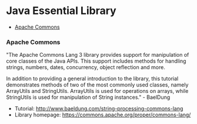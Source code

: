 # Java Essential Library

- [Apache Commons](#apache-commons)

### Apache Commons
"The Apache Commons Lang 3 library provides support for manipulation of core classes of the Java APIs. This support includes methods for handling strings, numbers, dates, concurrency, object reflection and more.

In addition to providing a general introduction to the library, this tutorial demonstrates methods of two of the most commonly used classes, namely ArrayUtils and StringUtils. ArrayUtils is used for operations on arrays, while StringUtils is used for manipulation of String instances." - BaelDung

- Tutorial: http://www.baeldung.com/string-processing-commons-lang
- Library homepage: https://commons.apache.org/proper/commons-lang/
